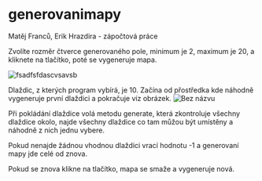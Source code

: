 # generovanimapy
Matěj Franců, Erik Hrazdira - zápočtová práce

Zvolíte rozměr čtverce generovaného pole, minimum je 2, maximum je 20, a kliknete na tlačítko, poté se vygeneruje mapa.

![fsadfsfdascvsavsb](https://user-images.githubusercontent.com/92072825/211858086-8d6e7ed8-319c-4e3f-9ddb-dad843d7a1cd.png)

Dlaždic, z kterých program vybírá, je 10. Začína od přostředka kde náhodně vygeneruje první dlaždici a pokračuje viz obrázek.
![Bez názvu](https://user-images.githubusercontent.com/92072825/211861496-b506c0c4-cdd8-4d5a-8b12-cda5f478c5ab.png)

Při pokládání dlaždice volá metodu generate, která zkontroluje všechny dlaždice okolo, najde všechny dlaždice co tam můžou být umístěny a náhodně z nich jednu vybere.

Pokud nenajde žádnou vhodnou dlaždici vrací hodnotu -1 a generovaní mapy jde celé od znova.

Pokud se znova klikne na tlačítko, mapa se smaže a vygeneruje nová.
